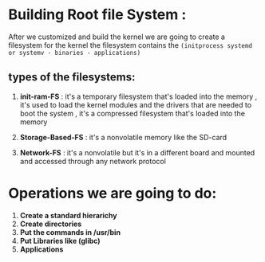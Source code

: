 # Building Root file System :
After we customized and build the kernel we are going to create a filesystem for the kernel 
the filesystem contains the `(initprocess systemd or systemv - binaries - applications)`



## types of the filesystems:
1. **init-ram-FS** : it's a temporary filesystem that's loaded into the memory , it's used to load the kernel modules and the drivers that are needed to boot the system , it's a compressed filesystem that's loaded into the memory

2. **Storage-Based-FS** : it's a nonvolatile memory like the SD-card

3. **Network-FS** : it's a nonvolatile but it's in a different board and mounted and accessed through any network protocol


# Operations we are going to do:
1. **Create a standard hierarichy** 
2. **Create directories**
3. **Put the commands in /usr/bin**
4. **Put Libraries like (glibc)**
5. **Applications**


